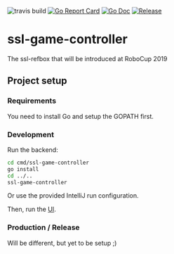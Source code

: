 ![travis build](https://travis-ci.org/RoboCup-SSL/ssl-game-controller.svg?branch=master "travis build status")
[![Go Report Card](https://goreportcard.com/badge/github.com/RoboCup-SSL/ssl-game-controller?style=flat-square)](https://goreportcard.com/report/github.com/RoboCup-SSL/ssl-game-controller)
[![Go Doc](https://img.shields.io/badge/godoc-reference-blue.svg?style=flat-square)](https://godoc.org/github.com/RoboCup-SSL/ssl-game-controller/internal/app/controller)
[![Release](https://img.shields.io/github/release/golang-standards/project-layout.svg?style=flat-square)](https://github.com/RoboCup-SSL/ssl-game-controller/releases/latest)

# ssl-game-controller

The ssl-refbox that will be introduced at RoboCup 2019

## Project setup

### Requirements
You need to install Go and setup the GOPATH first.

### Development
Run the backend:
```bash
cd cmd/ssl-game-controller
go install
cd ../..
ssl-game-controller
```
Or use the provided IntelliJ run configuration.

Then, run the [UI](ui/README.md).

### Production / Release
Will be different, but yet to be setup ;)